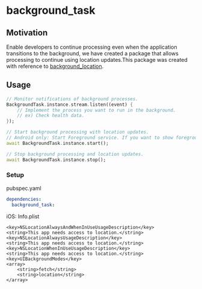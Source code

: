 # background_task

## Motivation

Enable developers to continue processing even when the application transitions to the background, we have created a package that allows processing to continue using location updates.This package was created with reference to [background_location](https://pub.dev/packages/background_location).

## Usage

```dart
// Monitor notifications of background processes.
BackgroundTask.instance.stream.listen((event) {
    // Implement the process you want to run in the background.
    // ex) Check health data.
});

// Start background processing with location updates.
// Android only: Start Foreground service. If you want to show foreground service notifications, please execute a notification permission request before start.
await BackgroundTask.instance.start();

// Stop background processing and location updates.
await BackgroundTask.instance.stop();
```

### Setup

pubspec.yaml

```yaml
dependencies:
  background_task:
```

iOS: Info.plist

```text
<key>NSLocationAlwaysAndWhenInUseUsageDescription</key>
<string>This app needs access to location.</string>
<key>NSLocationAlwaysUsageDescription</key>
<string>This app needs access to location.</string>
<key>NSLocationWhenInUseUsageDescription</key>
<string>This app needs access to location.</string>
<key>UIBackgroundModes</key>
<array>
    <string>fetch</string>
    <string>location</string>
</array>
```
